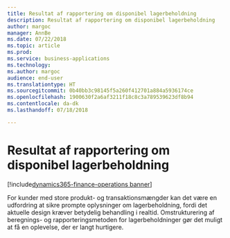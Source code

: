 ```yaml
---
title: Resultat af rapportering om disponibel lagerbeholdning
description: Resultat af rapportering om disponibel lagerbeholdning
author: margoc
manager: AnnBe
ms.date: 07/22/2018
ms.topic: article
ms.prod: 
ms.service: business-applications
ms.technology: 
ms.author: margoc
audience: end-user
ms.translationtype: HT
ms.sourcegitcommit: 0b40bb3c98145f5a260f412701a884a5936174ce
ms.openlocfilehash: 1900630f2a6af3211f18c8c3a789539623df8b94
ms.contentlocale: da-dk
ms.lasthandoff: 07/18/2018

---
```

#  <a name="on-hand-inventory-report-performance"></a>Resultat af rapportering om disponibel lagerbeholdning

[!include[dynamics365-finance-operations banner](../includes/dynamics365-finance-operations.md)]



For kunder med store produkt- og transaktionsmængder kan det være en udfordring at sikre prompte oplysninger om lagerbeholdning, fordi det aktuelle design kræver betydelig behandling i realtid. Omstrukturering af beregnings- og rapporteringsmetoden for lagerbeholdninger gør det muligt at få en oplevelse, der er langt hurtigere.

